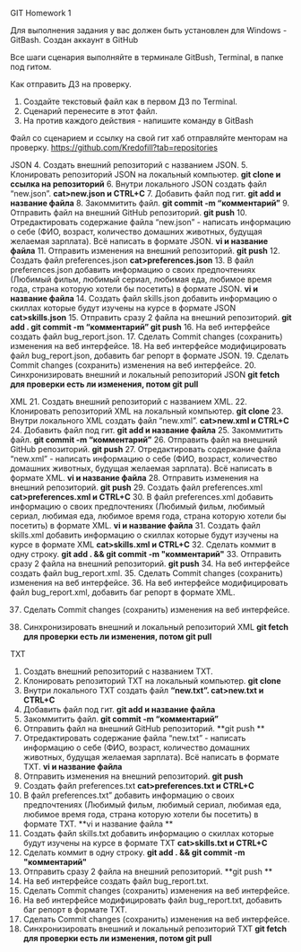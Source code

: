 
GIT Homework 1

Для выполнения задания у вас должен быть установлен для Windows - GitBash.
Создан аккаунт в GitHub

Все шаги сценария выполняйте в терминале GitBush, Terminal, в папке под гитом.

Как отправить ДЗ на проверку.
 1. Создайте текстовый файл как в первом ДЗ по Terminal.
 2. Сценарий перенесите в этот файл.
 3. На против каждого действия - напишите команду в GitBash

Файл со сценарием и ссылку на свой гит хаб отправляйте менторам на проверку.
https://github.com/Kredofill?tab=repositories


JSON
 4. Создать внешний репозиторий c названием JSON.
 5. Клонировать репозиторий JSON на локальный компьютер.  **git clone и ссылка на репозиторий**
 6. Внутри локального JSON создать файл “new.json”. **cat>new.json и CTRL+C**
 7. Добавить файл под гит. **git add и название файла**
 8. Закоммитить файл. **git commit -m “комментарий”**
 9. Отправить файл на внешний GitHub репозиторий. **git push**
 10. Отредактировать содержание файла “new.json” - написать информацию о себе (ФИО, возраст, количество домашних животных, будущая желаемая зарплата). Всё написать в формате JSON. 
**vi и название файла**
 11. Отправить изменения на внешний репозиторий. **git push**
 12. Создать файл preferences.json **cat>preferences.json**
 13. В файл preferences.json добавить информацию о своих предпочтениях (Любимый фильм, любимый сериал, любимая еда, любимое время года, страна которую хотели бы посетить) в формате JSON.
**vi и название файла**
14. Создать файл skills.json добавить информацию о скиллах которые будут изучены на курсе в формате JSON **cat>skills.json**
 15. Отправить сразу 2 файла на внешний репозиторий. **git add . git commit -m “комментарий” git push** 
 16. На веб интерфейсе создать файл bug_report.json.
 17. Сделать Commit changes (сохранить) изменения на веб интерфейсе.
 18. На веб интерфейсе модифицировать файл bug_report.json, добавить баг репорт в формате JSON.
 19. Сделать Commit changes (сохранить) изменения на веб интерфейсе.
 20. Синхронизировать внешний и локальный репозиторий JSON **git fetch для проверки есть ли изменения, потом git pull**


XML
 21. Создать внешний репозиторий c названием XML.
 22. Клонировать репозиторий XML на локальный компьютер. **git clone**
 23. Внутри локального XML создать файл “new.xml”. **cat>new.xml и CTRL+C**
 24. Добавить файл под гит. **git add и название файла**
 25. Закоммитить файл. **git commit -m “комментарий”**
 26. Отправить файл на внешний GitHub репозиторий. **git push** 
 27. Отредактировать содержание файла “new.xml” - написать информацию о себе (ФИО, возраст, количество домашних животных, будущая желаемая зарплата). Всё написать в формате XML.
**vi и название файла**
 28. Отправить изменения на внешний репозиторий. **git push**
 29. Создать файл preferences.xml **cat>preferences.xml и CTRL+C**
 30. В файл preferences.xml добавить информацию о своих предпочтениях (Любимый фильм, любимый сериал, любимая еда, любимое время года, страна которую хотели бы посетить) в формате XML.
**vi и название файла**
 31. Создать файл skills.xml добавить информацию о скиллах которые будут изучены на курсе в формате XML
**cat>skills.xml и CTRL+C**
 32. Сделать коммит в одну строку.  **git add . && git commit -m "комментарий"**
 33. Отправить сразу 2 файла на внешний репозиторий. **git push**
 34. На веб интерфейсе создать файл bug_report.xml.
 35. Сделать Commit changes (сохранить) изменения на веб интерфейсе.
 36. На веб интерфейсе модифицировать файл bug_report.xml, добавить баг репорт в формате XML.
 
 37. Сделать Commit changes (сохранить) изменения на веб интерфейсе.
 
 38. Синхронизировать внешний и локальный репозиторий XML **git fetch для проверки есть ли изменения, потом git pull**

TXT
 1. Создать внешний репозиторий c названием TXT.
 2. Клонировать репозиторий TXT на локальный компьютер. **git clone**
 3. Внутри локального TXT создать файл **“new.txt”. cat>new.txt и СTRL+C**
 4. Добавить файл под гит. **git add и название файла**
 5. Закоммитить файл. **git commit -m “комментарий”**
 6. Отправить файл на внешний GitHub репозиторий. **git push **
 7. Отредактировать содержание файла “new.txt” - написать информацию о себе (ФИО, возраст, количество домашних животных, будущая желаемая зарплата). Всё написать в формате TXT. 
**vi и название файла**
 8. Отправить изменения на внешний репозиторий. **git push**
 9. Создать файл preferences.txt **cat>preferences.txt и CTRL+C**
 10. В файл preferences.txt” добавить информацию о своих предпочтениях (Любимый фильм, любимый сериал, любимая еда, любимое время года, страна которую хотели бы посетить) в формате TXT.
**vi и название файла **
 11. Создать файл skills.txt добавить информацию о скиллах которые будут изучены на курсе в формате TXT **cat>skills.txt и CTRL+C**
 12. Сделать коммит в одну строку. **git add . && git commit -m "комментарий"**
 13. Отправить сразу 2 файла на внешний репозиторий. **git push **
 14. На веб интерфейсе создать файл bug_report.txt.
 15. Сделать Commit changes (сохранить) изменения на веб интерфейсе.
 16. На веб интерфейсе модифицировать файл bug_report.txt, добавить баг репорт в формате TXT.
 17. Сделать Commit changes (сохранить) изменения на веб интерфейсе.
 18. Синхронизировать внешний и локальный репозиторий TXT **git fetch для проверки есть ли изменения, потом git pull**

